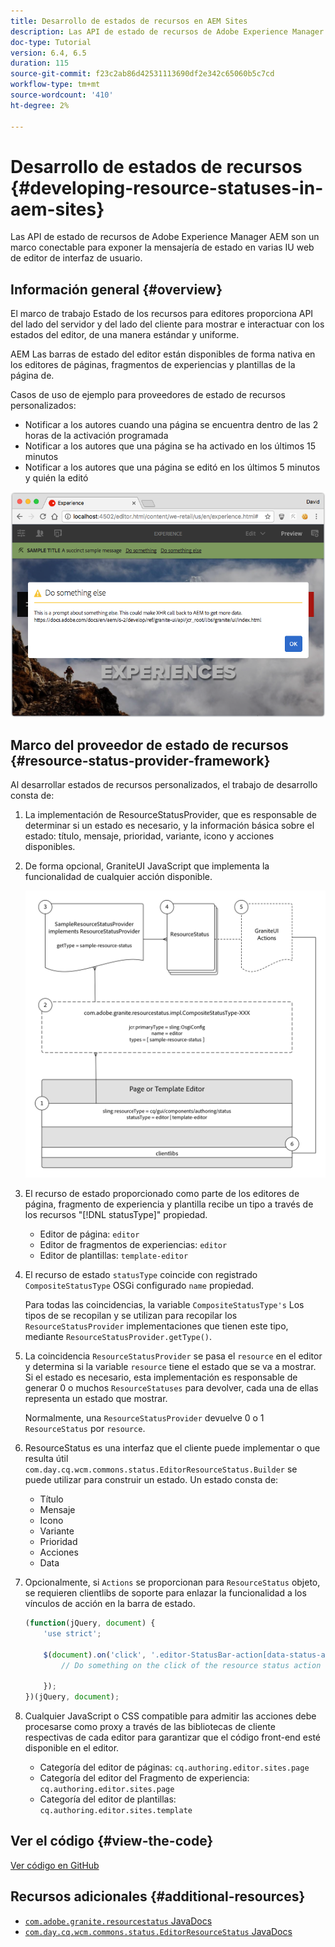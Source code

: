 ```yaml
---
title: Desarrollo de estados de recursos en AEM Sites
description: Las API de estado de recursos de Adobe Experience Manager AEM son un marco conectable para exponer la mensajería de estado en varias IU web de editor de interfaz de usuario.
doc-type: Tutorial
version: 6.4, 6.5
duration: 115
source-git-commit: f23c2ab86d42531113690df2e342c65060b5c7cd
workflow-type: tm+mt
source-wordcount: '410'
ht-degree: 2%

---
```



# Desarrollo de estados de recursos {#developing-resource-statuses-in-aem-sites}

Las API de estado de recursos de Adobe Experience Manager AEM son un marco conectable para exponer la mensajería de estado en varias IU web de editor de interfaz de usuario.

## Información general {#overview}

El marco de trabajo Estado de los recursos para editores proporciona API del lado del servidor y del lado del cliente para mostrar e interactuar con los estados del editor, de una manera estándar y uniforme.

AEM Las barras de estado del editor están disponibles de forma nativa en los editores de páginas, fragmentos de experiencias y plantillas de la página de.

Casos de uso de ejemplo para proveedores de estado de recursos personalizados:

* Notificar a los autores cuando una página se encuentra dentro de las 2 horas de la activación programada
* Notificar a los autores que una página se ha activado en los últimos 15 minutos
* Notificar a los autores que una página se editó en los últimos 5 minutos y quién la editó

![AEM Resumen del estado del recurso de editor de](assets/sample-editor-resource-status-screenshot.png)

## Marco del proveedor de estado de recursos {#resource-status-provider-framework}

Al desarrollar estados de recursos personalizados, el trabajo de desarrollo consta de:

1. La implementación de ResourceStatusProvider, que es responsable de determinar si un estado es necesario, y la información básica sobre el estado: título, mensaje, prioridad, variante, icono y acciones disponibles.
2. De forma opcional, GraniteUI JavaScript que implementa la funcionalidad de cualquier acción disponible.

   ![arquitectura de estado de recursos](assets/sample-editor-resource-status-application-architecture.png)

3. El recurso de estado proporcionado como parte de los editores de página, fragmento de experiencia y plantilla recibe un tipo a través de los recursos &quot;[!DNL statusType]&quot; propiedad.

   * Editor de página: `editor`
   * Editor de fragmentos de experiencias: `editor`
   * Editor de plantillas: `template-editor`

4. El recurso de estado `statusType` coincide con registrado `CompositeStatusType` OSGi configurado `name` propiedad.

   Para todas las coincidencias, la variable `CompositeStatusType's` Los tipos de se recopilan y se utilizan para recopilar los `ResourceStatusProvider` implementaciones que tienen este tipo, mediante `ResourceStatusProvider.getType()`.

5. La coincidencia `ResourceStatusProvider` se pasa el `resource` en el editor y determina si la variable `resource` tiene el estado que se va a mostrar. Si el estado es necesario, esta implementación es responsable de generar 0 o muchos `ResourceStatuses` para devolver, cada una de ellas representa un estado que mostrar.

   Normalmente, una `ResourceStatusProvider` devuelve 0 o 1 `ResourceStatus` por `resource`.

6. ResourceStatus es una interfaz que el cliente puede implementar o que resulta útil `com.day.cq.wcm.commons.status.EditorResourceStatus.Builder` se puede utilizar para construir un estado. Un estado consta de:

   * Título
   * Mensaje
   * Icono
   * Variante
   * Prioridad
   * Acciones
   * Data

7. Opcionalmente, si `Actions` se proporcionan para `ResourceStatus` objeto, se requieren clientlibs de soporte para enlazar la funcionalidad a los vínculos de acción en la barra de estado.

   ```js
   (function(jQuery, document) {
       'use strict';
   
       $(document).on('click', '.editor-StatusBar-action[data-status-action-id="do-something"]', function () {
           // Do something on the click of the resource status action
   
       });
   })(jQuery, document);
   ```

8. Cualquier JavaScript o CSS compatible para admitir las acciones debe procesarse como proxy a través de las bibliotecas de cliente respectivas de cada editor para garantizar que el código front-end esté disponible en el editor.

   * Categoría del editor de páginas: `cq.authoring.editor.sites.page`
   * Categoría del editor del Fragmento de experiencia: `cq.authoring.editor.sites.page`
   * Categoría del editor de plantillas: `cq.authoring.editor.sites.template`

## Ver el código {#view-the-code}

[Ver código en GitHub](https://github.com/Adobe-Consulting-Services/acs-aem-samples/tree/master/bundle/src/main/java/com/adobe/acs/samples/resourcestatus/impl/SampleEditorResourceStatusProvider.java)

## Recursos adicionales {#additional-resources}

* [`com.adobe.granite.resourcestatus` JavaDocs](https://helpx.adobe.com/experience-manager/6-5/sites/developing/using/reference-materials/javadoc/com/adobe/granite/resourcestatus/package-summary.html)
* [`com.day.cq.wcm.commons.status.EditorResourceStatus` JavaDocs](https://helpx.adobe.com/experience-manager/6-5/sites/developing/using/reference-materials/javadoc/com/day/cq/wcm/commons/status/EditorResourceStatus.html)
